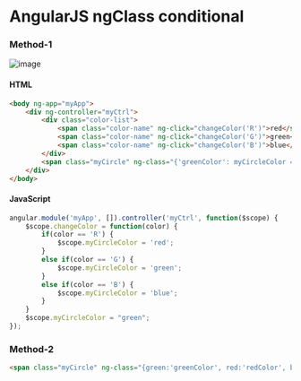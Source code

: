 # AngularJS ngClass conditional


### Method-1

![image](https://user-images.githubusercontent.com/6780840/28112488-d4dc4a5c-6716-11e7-96e1-f62e5a27ecef.png)

#### HTML


```html
<body ng-app="myApp">
	<div ng-controller="myCtrl">
		<div class="color-list">
			<span class="color-name" ng-click="changeColor('R')">red</span>
			<span class="color-name" ng-click="changeColor('G')">green</span>
			<span class="color-name" ng-click="changeColor('B')">blue</span>
		</div>
		<span class="myCircle" ng-class="{'greenColor': myCircleColor == 'green' , 'redColor': myCircleColor == 'red', 'blueColor': myCircleColor == 'blue'}"></span>
	</div>
</body>
```

#### JavaScript

```javascript
angular.module('myApp', []).controller('myCtrl', function($scope) {
	$scope.changeColor = function(color) {
		if(color == 'R') {
			$scope.myCircleColor = 'red';
		}
		else if(color == 'G') {
			$scope.myCircleColor = 'green';
		}
		else if(color == 'B') {
			$scope.myCircleColor = 'blue';
		}
	}
	$scope.myCircleColor = "green";
});
```

### Method-2

```html
<span class="myCircle" ng-class="{green:'greenColor', red:'redColor', blue:'blueColor'}[myCircleColor]"></span>
```
